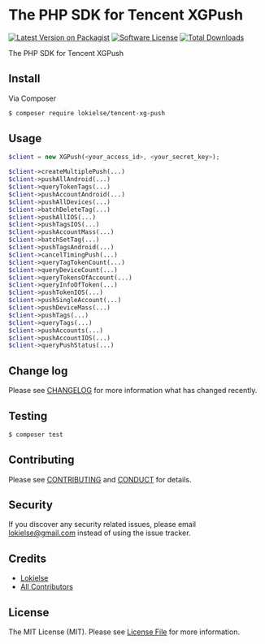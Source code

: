 The PHP SDK for Tencent XGPush
==============================

[![Latest Version on Packagist][ico-version]][link-packagist]
[![Software License][ico-license]](LICENSE.md)
[![Total Downloads][ico-downloads]][link-downloads]


The PHP SDK for Tencent XGPush

## Install

Via Composer

``` bash
$ composer require lokielse/tencent-xg-push
```

## Usage

```php
$client = new XGPush(<your_access_id>, <your_secret_key>);

$client->createMultiplePush(...)
$client->pushAllAndroid(...)
$client->queryTokenTags(...)
$client->pushAccountAndroid(...)
$client->pushAllDevices(...)
$client->batchDeleteTag(...)
$client->pushAllIOS(...)
$client->pushTagsIOS(...)
$client->pushAccountMass(...)
$client->batchSetTag(...)
$client->pushTagsAndroid(...)
$client->cancelTimingPush(...)
$client->queryTagTokenCount(...)
$client->queryDeviceCount(...)
$client->queryTokensOfAccount(...)
$client->queryInfoOfToken(...)
$client->pushTokenIOS(...)
$client->pushSingleAccount(...)
$client->pushDeviceMass(...)
$client->pushTags(...)
$client->queryTags(...)
$client->pushAccounts(...)
$client->pushAccountIOS(...)
$client->queryPushStatus(...)
```


## Change log

Please see [CHANGELOG](CHANGELOG.md) for more information what has changed recently.

## Testing

``` bash
$ composer test
```

## Contributing

Please see [CONTRIBUTING](CONTRIBUTING.md) and [CONDUCT](CONDUCT.md) for details.

## Security

If you discover any security related issues, please email lokielse@gmail.com instead of using the issue tracker.

## Credits

- [Lokielse][link-author]
- [All Contributors][link-contributors]

## License

The MIT License (MIT). Please see [License File](LICENSE.md) for more information.

[ico-version]: https://img.shields.io/packagist/v/lokielse/tencent-xg-push.svg?style=flat-square
[ico-license]: https://img.shields.io/badge/license-MIT-brightgreen.svg?style=flat-square
[ico-travis]: https://img.shields.io/travis/lokielse/tencent-xg-push/master.svg?style=flat-square
[ico-scrutinizer]: https://img.shields.io/scrutinizer/coverage/g/lokielse/tencent-xg-push.svg?style=flat-square
[ico-code-quality]: https://img.shields.io/scrutinizer/g/lokielse/tencent-xg-push.svg?style=flat-square
[ico-downloads]: https://img.shields.io/packagist/dt/lokielse/tencent-xg-push.svg?style=flat-square

[link-packagist]: https://packagist.org/packages/lokielse/tencent-xg-push
[link-travis]: https://travis-ci.org/lokielse/tencent-xg-push
[link-scrutinizer]: https://scrutinizer-ci.com/g/lokielse/tencent-xg-push/code-structure
[link-code-quality]: https://scrutinizer-ci.com/g/lokielse/tencent-xg-push
[link-downloads]: https://packagist.org/packages/lokielse/tencent-xg-push
[link-author]: https://github.com/lokielse
[link-contributors]: ../../contributors